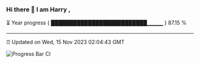 ### Hi there 👋 I am Harry , 

⏳ Year progress { ██████████████████████████▁▁▁▁ } 87.15 %

---

⏰ Updated on Wed, 15 Nov 2023 02:04:43 GMT

![Progress Bar CI](https://github.com/duykhang68/duykhang68/workflows/Progress%20Bar%20CI/badge.svg)
